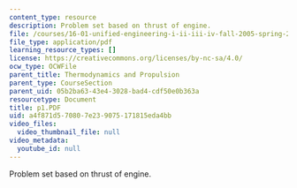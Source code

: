 ```yaml
---
content_type: resource
description: Problem set based on thrust of engine.
file: /courses/16-01-unified-engineering-i-ii-iii-iv-fall-2005-spring-2006/a4f871d570807e239075171815eda4bb_p1.PDF
file_type: application/pdf
learning_resource_types: []
license: https://creativecommons.org/licenses/by-nc-sa/4.0/
ocw_type: OCWFile
parent_title: Thermodynamics and Propulsion
parent_type: CourseSection
parent_uid: 05b2ba63-43e4-3028-bad4-cdf50e0b363a
resourcetype: Document
title: p1.PDF
uid: a4f871d5-7080-7e23-9075-171815eda4bb
video_files:
  video_thumbnail_file: null
video_metadata:
  youtube_id: null
---
```

Problem set based on thrust of engine.